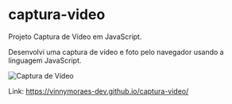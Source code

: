 # captura-video
Projeto Captura de Vídeo em JavaScript.

Desenvolvi uma captura de vídeo e foto pelo navegador usando a linguagem JavaScript.

![Captura de Vídeo](https://user-images.githubusercontent.com/56524332/191485375-f1815b55-ef97-4d03-93f5-4f573eea3711.JPG)

Link: https://vinnymoraes-dev.github.io/captura-video/
